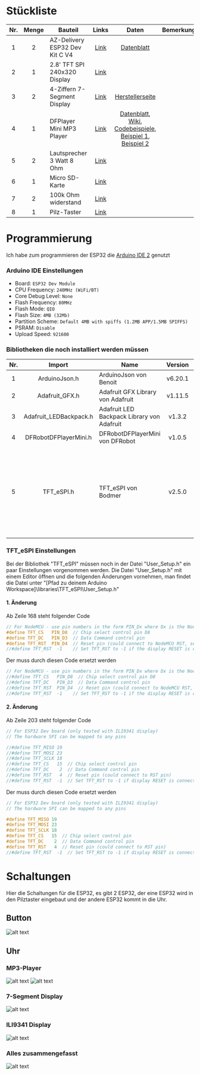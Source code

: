 # Stückliste

| Nr. | Menge |         Bauteil                 |                    Links                    |                                                      Daten                                                                                                                        |       Bemerkung       |
|:---:| :---: |---------------------------------|                    :---:                    |                                                      :---:                                                                                                                        |         :---:         |
|  1  |   2   | AZ-Delivery ESP32 Dev Kit C V4  | [Link](https://www.amazon.de/dp/B07Z83H831) | [Datenblatt](https://cdn.shopify.com/s/files/1/1509/1638/files/ESP32_devKitCV4_datasheet.pdf?v=1675936435)                                                                        |                       |
|  2  |   1   | 2.8' TFT SPI 240x320 Display    | [Link](https://www.amazon.de/dp/B017FZTIO6) |                                                                                                                                                                                   |                       |
|  3  |   2   | 4-Ziffern 7-Segment Display     | [Link](https://www.amazon.de/dp/B00SLYARJQ) | [Herstellerseite](https://www.adafruit.com/product/881)                                                                                                                           |                       |
|  4  |   1   | DFPlayer Mini MP3 Player        | [Link](https://www.amazon.de/dp/B01LOMZF8Y) | [Datenblatt](https://raw.githubusercontent.com/Arduinolibrary/DFPlayer_Mini_mp3/master/DFPlayer%20Mini%20Manual.pdf), [Wiki](https://wiki.dfrobot.com/DFPlayer_Mini_SKU_DFR0299),  [Codebeispiele](https://github.com/DFRobot/DFPlayer-Mini-mp3/tree/master/DFPlayer_Mini_Mp3/examples), [Beispiel 1](https://funduino.de/wp-content/uploads/2021/01/mp3-Player_DFPlayerMini.pdf),  [Beispiel 2](https://www.elektronik-kompendium.de/sites/praxis/bauteil_dfplayer-mini.htm) |                       |
|  5  |   2   | Lautsprecher 3 Watt 8 Ohm       | [Link](https://www.amazon.de/dp/B0894M97CJ) |                                                                                                                                                                                   |                       |
|  6  |   1   | Micro SD-Karte                  | [Link](https://www.amazon.de/dp/B08GY9NYRM) |                                                                                                                                                                                   |                       |
|  7  |   2   | 100k Ohm widerstand             | [Link](https://www.amazon.de/dp/B08QRTJN75) |                                                                                                                                                                                   |                       |
|  8  |   1   | Pilz-Taster                     | [Link](https://www.amazon.de/dp/BB07BWY4XFL) |                       |

# Programmierung
Ich habe zum programmieren der ESP32 die [Arduino IDE 2](https://www.arduino.cc/en/software#future-version-of-the-arduino-ide) genutzt
### Arduino IDE Einstellungen
- Board:              `ESP32 Dev Module`
- CPU Frequency:      `240MHz (WiFi/BT)`
- Core Debug Level:   `None`
- Flash Frequency:    `80MHz`
- Flash Mode:         `QIO`
- Flash Size:         `4MB (32Mb)`
- Partition Scheme:   `Default 4MB with spiffs (1.2MB APP/1.5MB SPIFFS)`
- PSRAM:              `Disable`
- Upload Speed:       `921600`

### Bibliotheken die noch installiert werden müssen
| Nr. | Import                  |                    Name                     | Version |     Bemerkungen   |
|:---:| :---:                   |---------------------------------------------|  :---:  |        :---:      |
|  1  | ArduinoJson.h           | ArduinoJson von Benoit                      | v6.20.1 |                   |
|  2  | Adafruit_GFX.h          | Adafruit GFX Library von Adafruit           | v1.11.5 |                   |
|  3  | Adafruit_LEDBackpack.h  | Adafruit LED Backpack Library von Adafruit  | v1.3.2  |                   |
|  4  | DFRobotDFPlayerMini.h   | DFRobotDFPlayerMini von DFRobot             | v1.0.5  |                   |
|  5  | TFT_eSPI.h              | TFT_eSPI von Bodmer                         | v2.5.0  |   In der Bibliothek "TFT_eSPI" müssen noch Einstellungen vorgenommen werden, die unter dem Punkt "TFT_eSPI Einstellungen" zu finden sind     |                       |

### TFT_eSPI Einstellungen
Bei der Bibliothek "TFT_eSPI" müssen noch in der Datei "User_Setup.h" ein paar Einstellungen vorgenommen werden.
Die Datei "User_Setup.h" mit einem Editor öffnen und die folgenden Änderungen vornehmen, man findet die Datei unter "[Pfad zu deinem Arduino Workspace]\libraries\TFT_eSPI\User_Setup.h"

#### 1. Änderung
Ab Zeile 168 steht folgender Code
```c
// For NodeMCU - use pin numbers in the form PIN_Dx where Dx is the NodeMCU pin designation
#define TFT_CS   PIN_D8  // Chip select control pin D8
#define TFT_DC   PIN_D3  // Data Command control pin
#define TFT_RST  PIN_D4  // Reset pin (could connect to NodeMCU RST, see next line)
//#define TFT_RST  -1    // Set TFT_RST to -1 if the display RESET is connected to NodeMCU RST or 3.3V
```
Der muss durch diesen Code ersetzt werden
```c
// For NodeMCU - use pin numbers in the form PIN_Dx where Dx is the NodeMCU pin designation
//#define TFT_CS   PIN_D8  // Chip select control pin D8
//#define TFT_DC   PIN_D3  // Data Command control pin
//#define TFT_RST  PIN_D4  // Reset pin (could connect to NodeMCU RST, see next line)
//#define TFT_RST  -1    // Set TFT_RST to -1 if the display RESET is connected to NodeMCU RST or 3.3V
```

#### 2. Änderung
Ab Zeile 203 steht folgender Code
```c
// For ESP32 Dev board (only tested with ILI9341 display)
// The hardware SPI can be mapped to any pins

//#define TFT_MISO 19
//#define TFT_MOSI 23
//#define TFT_SCLK 18
//#define TFT_CS   15  // Chip select control pin
//#define TFT_DC    2  // Data Command control pin
//#define TFT_RST   4  // Reset pin (could connect to RST pin)
//#define TFT_RST  -1  // Set TFT_RST to -1 if display RESET is connected to ESP32 board RST
```
Der muss durch diesen Code ersetzt werden
```c
// For ESP32 Dev board (only tested with ILI9341 display)
// The hardware SPI can be mapped to any pins

#define TFT_MISO 19
#define TFT_MOSI 23
#define TFT_SCLK 18
#define TFT_CS   15  // Chip select control pin
#define TFT_DC    2  // Data Command control pin
#define TFT_RST   4  // Reset pin (could connect to RST pin)
//#define TFT_RST  -1  // Set TFT_RST to -1 if display RESET is connected to ESP32 board RST
```

# Schaltungen
Hier die Schaltungen für die ESP32, es gibt 2 ESP32, der eine ESP32 wird in den Pilztaster eingebaut und der andere ESP32 kommt in die Uhr.

## Button
![alt text](https://github.com/Indivikar/mateCounter/blob/main/fritzing/Button_Schema.png?raw=true)

## Uhr
### MP3-Player
![alt text](https://github.com/Indivikar/mateCounter/blob/main/fritzing/DFPlayer_Mini_MP3_Player.png?raw=true)
![alt text](https://github.com/Indivikar/mateCounter/blob/main/fritzing/DFPlayer_Schema.png?raw=true)
### 7-Segment Display
![alt text](https://github.com/Indivikar/mateCounter/blob/main/fritzing/Display_7_Seg_Schema.png?raw=true)
### ILI9341 Display
![alt text](https://github.com/Indivikar/mateCounter/blob/main/fritzing/Display_ILI9341.png?raw=true)
### Alles zusammengefasst
![alt text](https://github.com/Indivikar/mateCounter/blob/main/fritzing/Display_Alles.png?raw=true)